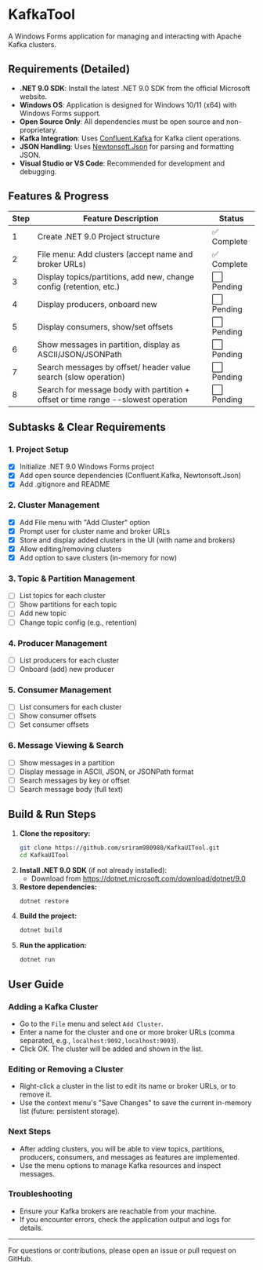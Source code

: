 # KafkaTool

A Windows Forms application for managing and interacting with Apache Kafka clusters.

## Requirements (Detailed)
- **.NET 9.0 SDK**: Install the latest .NET 9.0 SDK from the official Microsoft website.
- **Windows OS**: Application is designed for Windows 10/11 (x64) with Windows Forms support.
- **Open Source Only**: All dependencies must be open source and non-proprietary.
- **Kafka Integration**: Uses [Confluent.Kafka](https://github.com/confluentinc/confluent-kafka-dotnet) for Kafka client operations.
- **JSON Handling**: Uses [Newtonsoft.Json](https://www.newtonsoft.com/json) for parsing and formatting JSON.
- **Visual Studio or VS Code**: Recommended for development and debugging.

## Features & Progress
| Step | Feature Description                                                                 | Status      |
|------|-------------------------------------------------------------------------------------|-------------|
| 1    | Create .NET 9.0 Project structure                                                   | ✅ Complete |
| 2    | File menu: Add clusters (accept name and broker URLs)                               | ✅ Complete |
| 3    | Display topics/partitions, add new, change config (retention, etc.)                 | ⬜ Pending  |
| 4    | Display producers, onboard new                                                      | ⬜ Pending  |
| 5    | Display consumers, show/set offsets                                                 | ⬜ Pending  |
| 6    | Show messages in partition, display as ASCII/JSON/JSONPath                          | ⬜ Pending  |
| 7    | Search messages by offset/ header value search (slow   operation)                   | ⬜ Pending  |
| 8    | Search for message body  with partition + offset or time range --slowest operation  | ⬜ Pending  |

## Subtasks & Clear Requirements
### 1. Project Setup
- [x] Initialize .NET 9.0 Windows Forms project
- [x] Add open source dependencies (Confluent.Kafka, Newtonsoft.Json)
- [x] Add .gitignore and README

### 2. Cluster Management
- [x] Add File menu with "Add Cluster" option
- [x] Prompt user for cluster name and broker URLs
- [x] Store and display added clusters in the UI (with name and brokers)
- [x] Allow editing/removing clusters
- [x] Add option to save clusters (in-memory for now)

### 3. Topic & Partition Management
- [ ] List topics for each cluster
- [ ] Show partitions for each topic
- [ ] Add new topic
- [ ] Change topic config (e.g., retention)

### 4. Producer Management
- [ ] List producers for each cluster
- [ ] Onboard (add) new producer

### 5. Consumer Management
- [ ] List consumers for each cluster
- [ ] Show consumer offsets
- [ ] Set consumer offsets

### 6. Message Viewing & Search
- [ ] Show messages in a partition
- [ ] Display message in ASCII, JSON, or JSONPath format
- [ ] Search messages by key or offset
- [ ] Search message body (full text)

## Build & Run Steps
1. **Clone the repository:**
   ```sh
   git clone https://github.com/sriram980980/KafkaUITool.git
   cd KafkaUITool
   ```
2. **Install .NET 9.0 SDK** (if not already installed):
   - Download from https://dotnet.microsoft.com/download/dotnet/9.0
3. **Restore dependencies:**
   ```sh
   dotnet restore
   ```
4. **Build the project:**
   ```sh
   dotnet build
   ```
5. **Run the application:**
   ```sh
   dotnet run
   ```

## User Guide
### Adding a Kafka Cluster
- Go to the `File` menu and select `Add Cluster`.
- Enter a name for the cluster and one or more broker URLs (comma separated, e.g., `localhost:9092,localhost:9093`).
- Click OK. The cluster will be added and shown in the list.

### Editing or Removing a Cluster
- Right-click a cluster in the list to edit its name or broker URLs, or to remove it.
- Use the context menu's "Save Changes" to save the current in-memory list (future: persistent storage).

### Next Steps
- After adding clusters, you will be able to view topics, partitions, producers, consumers, and messages as features are implemented.
- Use the menu options to manage Kafka resources and inspect messages.

### Troubleshooting
- Ensure your Kafka brokers are reachable from your machine.
- If you encounter errors, check the application output and logs for details.

---
For questions or contributions, please open an issue or pull request on GitHub.
